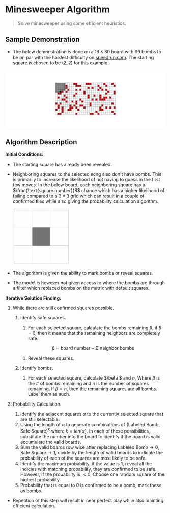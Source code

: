# Minesweeper Algorithm

> Solve minesweeper using some efficient heuristics.

## Sample Demonstration

* The below demonstration is done on a $16 \times 30$ board with $99$ bombs to be on par with the hardest difficulty on [speedrun.com](https://www.speedrun.com/minesweeper?h=Expert_w_RNG_Manipulation&x=9kvp16ek). The starting square is chosen to be $(2,2)$ for this example.

![2023-02-01T01:27:55](games/2023-02-01T01:27:55.gif)

## Algorithm Description

**Initial Conditions:**

* The starting square has already been revealed.

* Neighboring squares to the selected song also don't have bombs. This is primarily to increase the likelihood of not having to guess in the first few moves. In the below board, each neighboring square has a $\frac{\text{square number}}8$ chance which has a higher likelihood of failing compared to a $3\times3$ grid which can result in a couple of confirmed tiles while also giving the probability calculation algorithm.

  <img src="res/starting_move_guess.png" alt="starting_move_guess" style="zoom:25%;" />

* The algorithm is given the ability to mark bombs or reveal squares.

* The model is however not given access to where the bombs are through a filter which replaced bombs on the matrix with default squares.

**Iterative Solution Finding:**

1. While there are still confirmed squares possible.

   1. Identify safe squares.

      1. For each selected square, calculate the bombs remaining $\beta$, if $\beta =0$, then it means that the remaining neighbors are completely safe.

      $$
      \beta=\text{board number} - \Sigma \text{ neighbor bombs}
      $$

      1. Reveal these squares.

   2. Identify bombs.

      1. For each selected square, calculate $\beta $ and $n$, Where $\beta$ is the $\#$ of bombs remaining and $n$ is the number of squares remaining. If $\beta = n$, then the remaining squares are all bombs. Label them as such.

2. Probability Calculation.

   1. Identify the adjacent squares $\alpha$ to the currently selected square that are still selectable.
   2. Using the length of $\alpha$ to generate combinations of $\{\text{Labeled Bomb}, \text{Safe Square}\}^k$ where $k=len(\alpha)$. In each of these possibilities, substitute the number into the board to identify if the board is valid, accumulate the valid boards.
   3. Sum the valid boards row wise after replacing $\text{Labeled Bomb} \to 0, \text{Safe Square} \to 1$, divide by the length of valid boards to indicate the probability of each of the squares are most likely to be safe.
   4. Identify the maximum probability, if the value is 1, reveal all the indicies with matching probability, they are confirmed to be safe. However, if the probability is $< 0$, Choose one random square of the highest probability.
   5. Probability that is equal to 0 is confirmed to be a bomb, mark these as bombs.

* Repetition of this step will result in near perfect play while also mainting efficient calculation.

